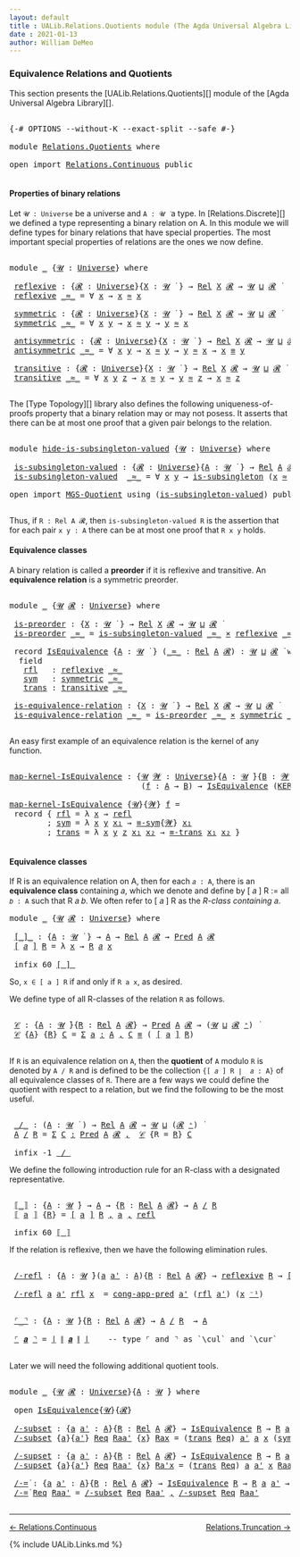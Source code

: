 ```yaml
---
layout: default
title : UALib.Relations.Quotients module (The Agda Universal Algebra Library)
date : 2021-01-13
author: William DeMeo
---
```


### <a id="equivalence-relations-and-quotients">Equivalence Relations and Quotients</a>

This section presents the [UALib.Relations.Quotients][] module of the [Agda Universal Algebra Library][].

<pre class="Agda">

<a id="354" class="Symbol">{-#</a> <a id="358" class="Keyword">OPTIONS</a> <a id="366" class="Pragma">--without-K</a> <a id="378" class="Pragma">--exact-split</a> <a id="392" class="Pragma">--safe</a> <a id="399" class="Symbol">#-}</a>

<a id="404" class="Keyword">module</a> <a id="411" href="Relations.Quotients.html" class="Module">Relations.Quotients</a> <a id="431" class="Keyword">where</a>

<a id="438" class="Keyword">open</a> <a id="443" class="Keyword">import</a> <a id="450" href="Relations.Continuous.html" class="Module">Relations.Continuous</a> <a id="471" class="Keyword">public</a>

</pre>


#### <a id="properties-of-binary-relations">Properties of binary relations</a>

Let `𝓤 : Universe` be a universe and `A : 𝓤 ̇` a type.  In [Relations.Discrete][] we defined a type representing a binary relation on A.  In this module we will define types for binary relations that have special properties. The most important special properties of relations are the ones we now define.

<pre class="Agda">

<a id="891" class="Keyword">module</a> <a id="898" href="Relations.Quotients.html#898" class="Module">_</a> <a id="900" class="Symbol">{</a><a id="901" href="Relations.Quotients.html#901" class="Bound">𝓤</a> <a id="903" class="Symbol">:</a> <a id="905" href="Universes.html#205" class="Postulate">Universe</a><a id="913" class="Symbol">}</a> <a id="915" class="Keyword">where</a>

 <a id="923" href="Relations.Quotients.html#923" class="Function">reflexive</a> <a id="933" class="Symbol">:</a> <a id="935" class="Symbol">{</a><a id="936" href="Relations.Quotients.html#936" class="Bound">𝓡</a> <a id="938" class="Symbol">:</a> <a id="940" href="Universes.html#205" class="Postulate">Universe</a><a id="948" class="Symbol">}{</a><a id="950" href="Relations.Quotients.html#950" class="Bound">X</a> <a id="952" class="Symbol">:</a> <a id="954" href="Relations.Quotients.html#901" class="Bound">𝓤</a> <a id="956" href="Universes.html#403" class="Function Operator">̇</a> <a id="958" class="Symbol">}</a> <a id="960" class="Symbol">→</a> <a id="962" href="Relations.Discrete.html#7773" class="Function">Rel</a> <a id="966" href="Relations.Quotients.html#950" class="Bound">X</a> <a id="968" href="Relations.Quotients.html#936" class="Bound">𝓡</a> <a id="970" class="Symbol">→</a> <a id="972" href="Relations.Quotients.html#901" class="Bound">𝓤</a> <a id="974" href="Agda.Primitive.html#636" class="Primitive Operator">⊔</a> <a id="976" href="Relations.Quotients.html#936" class="Bound">𝓡</a> <a id="978" href="Universes.html#403" class="Function Operator">̇</a>
 <a id="981" href="Relations.Quotients.html#923" class="Function">reflexive</a> <a id="991" href="Relations.Quotients.html#991" class="Bound Operator">_≈_</a> <a id="995" class="Symbol">=</a> <a id="997" class="Symbol">∀</a> <a id="999" href="Relations.Quotients.html#999" class="Bound">x</a> <a id="1001" class="Symbol">→</a> <a id="1003" href="Relations.Quotients.html#999" class="Bound">x</a> <a id="1005" href="Relations.Quotients.html#991" class="Bound Operator">≈</a> <a id="1007" href="Relations.Quotients.html#999" class="Bound">x</a>

 <a id="1011" href="Relations.Quotients.html#1011" class="Function">symmetric</a> <a id="1021" class="Symbol">:</a> <a id="1023" class="Symbol">{</a><a id="1024" href="Relations.Quotients.html#1024" class="Bound">𝓡</a> <a id="1026" class="Symbol">:</a> <a id="1028" href="Universes.html#205" class="Postulate">Universe</a><a id="1036" class="Symbol">}{</a><a id="1038" href="Relations.Quotients.html#1038" class="Bound">X</a> <a id="1040" class="Symbol">:</a> <a id="1042" href="Relations.Quotients.html#901" class="Bound">𝓤</a> <a id="1044" href="Universes.html#403" class="Function Operator">̇</a> <a id="1046" class="Symbol">}</a> <a id="1048" class="Symbol">→</a> <a id="1050" href="Relations.Discrete.html#7773" class="Function">Rel</a> <a id="1054" href="Relations.Quotients.html#1038" class="Bound">X</a> <a id="1056" href="Relations.Quotients.html#1024" class="Bound">𝓡</a> <a id="1058" class="Symbol">→</a> <a id="1060" href="Relations.Quotients.html#901" class="Bound">𝓤</a> <a id="1062" href="Agda.Primitive.html#636" class="Primitive Operator">⊔</a> <a id="1064" href="Relations.Quotients.html#1024" class="Bound">𝓡</a> <a id="1066" href="Universes.html#403" class="Function Operator">̇</a>
 <a id="1069" href="Relations.Quotients.html#1011" class="Function">symmetric</a> <a id="1079" href="Relations.Quotients.html#1079" class="Bound Operator">_≈_</a> <a id="1083" class="Symbol">=</a> <a id="1085" class="Symbol">∀</a> <a id="1087" href="Relations.Quotients.html#1087" class="Bound">x</a> <a id="1089" href="Relations.Quotients.html#1089" class="Bound">y</a> <a id="1091" class="Symbol">→</a> <a id="1093" href="Relations.Quotients.html#1087" class="Bound">x</a> <a id="1095" href="Relations.Quotients.html#1079" class="Bound Operator">≈</a> <a id="1097" href="Relations.Quotients.html#1089" class="Bound">y</a> <a id="1099" class="Symbol">→</a> <a id="1101" href="Relations.Quotients.html#1089" class="Bound">y</a> <a id="1103" href="Relations.Quotients.html#1079" class="Bound Operator">≈</a> <a id="1105" href="Relations.Quotients.html#1087" class="Bound">x</a>

 <a id="1109" href="Relations.Quotients.html#1109" class="Function">antisymmetric</a> <a id="1123" class="Symbol">:</a> <a id="1125" class="Symbol">{</a><a id="1126" href="Relations.Quotients.html#1126" class="Bound">𝓡</a> <a id="1128" class="Symbol">:</a> <a id="1130" href="Universes.html#205" class="Postulate">Universe</a><a id="1138" class="Symbol">}{</a><a id="1140" href="Relations.Quotients.html#1140" class="Bound">X</a> <a id="1142" class="Symbol">:</a> <a id="1144" href="Relations.Quotients.html#901" class="Bound">𝓤</a> <a id="1146" href="Universes.html#403" class="Function Operator">̇</a> <a id="1148" class="Symbol">}</a> <a id="1150" class="Symbol">→</a> <a id="1152" href="Relations.Discrete.html#7773" class="Function">Rel</a> <a id="1156" href="Relations.Quotients.html#1140" class="Bound">X</a> <a id="1158" href="Relations.Quotients.html#1126" class="Bound">𝓡</a> <a id="1160" class="Symbol">→</a> <a id="1162" href="Relations.Quotients.html#901" class="Bound">𝓤</a> <a id="1164" href="Agda.Primitive.html#636" class="Primitive Operator">⊔</a> <a id="1166" href="Relations.Quotients.html#1126" class="Bound">𝓡</a> <a id="1168" href="Universes.html#403" class="Function Operator">̇</a>
 <a id="1171" href="Relations.Quotients.html#1109" class="Function">antisymmetric</a> <a id="1185" href="Relations.Quotients.html#1185" class="Bound Operator">_≈_</a> <a id="1189" class="Symbol">=</a> <a id="1191" class="Symbol">∀</a> <a id="1193" href="Relations.Quotients.html#1193" class="Bound">x</a> <a id="1195" href="Relations.Quotients.html#1195" class="Bound">y</a> <a id="1197" class="Symbol">→</a> <a id="1199" href="Relations.Quotients.html#1193" class="Bound">x</a> <a id="1201" href="Relations.Quotients.html#1185" class="Bound Operator">≈</a> <a id="1203" href="Relations.Quotients.html#1195" class="Bound">y</a> <a id="1205" class="Symbol">→</a> <a id="1207" href="Relations.Quotients.html#1195" class="Bound">y</a> <a id="1209" href="Relations.Quotients.html#1185" class="Bound Operator">≈</a> <a id="1211" href="Relations.Quotients.html#1193" class="Bound">x</a> <a id="1213" class="Symbol">→</a> <a id="1215" href="Relations.Quotients.html#1193" class="Bound">x</a> <a id="1217" href="MGS-MLTT.html#4207" class="Datatype Operator">≡</a> <a id="1219" href="Relations.Quotients.html#1195" class="Bound">y</a>

 <a id="1223" href="Relations.Quotients.html#1223" class="Function">transitive</a> <a id="1234" class="Symbol">:</a> <a id="1236" class="Symbol">{</a><a id="1237" href="Relations.Quotients.html#1237" class="Bound">𝓡</a> <a id="1239" class="Symbol">:</a> <a id="1241" href="Universes.html#205" class="Postulate">Universe</a><a id="1249" class="Symbol">}{</a><a id="1251" href="Relations.Quotients.html#1251" class="Bound">X</a> <a id="1253" class="Symbol">:</a> <a id="1255" href="Relations.Quotients.html#901" class="Bound">𝓤</a> <a id="1257" href="Universes.html#403" class="Function Operator">̇</a> <a id="1259" class="Symbol">}</a> <a id="1261" class="Symbol">→</a> <a id="1263" href="Relations.Discrete.html#7773" class="Function">Rel</a> <a id="1267" href="Relations.Quotients.html#1251" class="Bound">X</a> <a id="1269" href="Relations.Quotients.html#1237" class="Bound">𝓡</a> <a id="1271" class="Symbol">→</a> <a id="1273" href="Relations.Quotients.html#901" class="Bound">𝓤</a> <a id="1275" href="Agda.Primitive.html#636" class="Primitive Operator">⊔</a> <a id="1277" href="Relations.Quotients.html#1237" class="Bound">𝓡</a> <a id="1279" href="Universes.html#403" class="Function Operator">̇</a>
 <a id="1282" href="Relations.Quotients.html#1223" class="Function">transitive</a> <a id="1293" href="Relations.Quotients.html#1293" class="Bound Operator">_≈_</a> <a id="1297" class="Symbol">=</a> <a id="1299" class="Symbol">∀</a> <a id="1301" href="Relations.Quotients.html#1301" class="Bound">x</a> <a id="1303" href="Relations.Quotients.html#1303" class="Bound">y</a> <a id="1305" href="Relations.Quotients.html#1305" class="Bound">z</a> <a id="1307" class="Symbol">→</a> <a id="1309" href="Relations.Quotients.html#1301" class="Bound">x</a> <a id="1311" href="Relations.Quotients.html#1293" class="Bound Operator">≈</a> <a id="1313" href="Relations.Quotients.html#1303" class="Bound">y</a> <a id="1315" class="Symbol">→</a> <a id="1317" href="Relations.Quotients.html#1303" class="Bound">y</a> <a id="1319" href="Relations.Quotients.html#1293" class="Bound Operator">≈</a> <a id="1321" href="Relations.Quotients.html#1305" class="Bound">z</a> <a id="1323" class="Symbol">→</a> <a id="1325" href="Relations.Quotients.html#1301" class="Bound">x</a> <a id="1327" href="Relations.Quotients.html#1293" class="Bound Operator">≈</a> <a id="1329" href="Relations.Quotients.html#1305" class="Bound">z</a>

</pre>

The [Type Topology][] library also defines the following uniqueness-of-proofs property that a binary relation may or may not posess. It asserts that there can be at most one proof that a given pair belongs to the relation.

<pre class="Agda">

<a id="1582" class="Keyword">module</a> <a id="hide-is-subsingleton-valued"></a><a id="1589" href="Relations.Quotients.html#1589" class="Module">hide-is-subsingleton-valued</a> <a id="1617" class="Symbol">{</a><a id="1618" href="Relations.Quotients.html#1618" class="Bound">𝓤</a> <a id="1620" class="Symbol">:</a> <a id="1622" href="Universes.html#205" class="Postulate">Universe</a><a id="1630" class="Symbol">}</a> <a id="1632" class="Keyword">where</a>

 <a id="hide-is-subsingleton-valued.is-subsingleton-valued"></a><a id="1640" href="Relations.Quotients.html#1640" class="Function">is-subsingleton-valued</a> <a id="1663" class="Symbol">:</a> <a id="1665" class="Symbol">{</a><a id="1666" href="Relations.Quotients.html#1666" class="Bound">𝓡</a> <a id="1668" class="Symbol">:</a> <a id="1670" href="Universes.html#205" class="Postulate">Universe</a><a id="1678" class="Symbol">}{</a><a id="1680" href="Relations.Quotients.html#1680" class="Bound">A</a> <a id="1682" class="Symbol">:</a> <a id="1684" href="Relations.Quotients.html#1618" class="Bound">𝓤</a> <a id="1686" href="Universes.html#403" class="Function Operator">̇</a> <a id="1688" class="Symbol">}</a> <a id="1690" class="Symbol">→</a> <a id="1692" href="Relations.Discrete.html#7773" class="Function">Rel</a> <a id="1696" href="Relations.Quotients.html#1680" class="Bound">A</a> <a id="1698" href="Relations.Quotients.html#1666" class="Bound">𝓡</a> <a id="1700" class="Symbol">→</a> <a id="1702" href="Relations.Quotients.html#1618" class="Bound">𝓤</a> <a id="1704" href="Agda.Primitive.html#636" class="Primitive Operator">⊔</a> <a id="1706" href="Relations.Quotients.html#1666" class="Bound">𝓡</a> <a id="1708" href="Universes.html#403" class="Function Operator">̇</a>
 <a id="1711" href="Relations.Quotients.html#1640" class="Function">is-subsingleton-valued</a>  <a id="1735" href="Relations.Quotients.html#1735" class="Bound Operator">_≈_</a> <a id="1739" class="Symbol">=</a> <a id="1741" class="Symbol">∀</a> <a id="1743" href="Relations.Quotients.html#1743" class="Bound">x</a> <a id="1745" href="Relations.Quotients.html#1745" class="Bound">y</a> <a id="1747" class="Symbol">→</a> <a id="1749" href="MGS-Basic-UF.html#743" class="Function">is-subsingleton</a> <a id="1765" class="Symbol">(</a><a id="1766" href="Relations.Quotients.html#1743" class="Bound">x</a> <a id="1768" href="Relations.Quotients.html#1735" class="Bound Operator">≈</a> <a id="1770" href="Relations.Quotients.html#1745" class="Bound">y</a><a id="1771" class="Symbol">)</a>

<a id="1774" class="Keyword">open</a> <a id="1779" class="Keyword">import</a> <a id="1786" href="MGS-Quotient.html" class="Module">MGS-Quotient</a> <a id="1799" class="Keyword">using</a> <a id="1805" class="Symbol">(</a><a id="1806" href="MGS-Quotient.html#398" class="Function">is-subsingleton-valued</a><a id="1828" class="Symbol">)</a> <a id="1830" class="Keyword">public</a>

</pre>

Thus, if `R : Rel A 𝓡`, then `is-subsingleton-valued R` is the assertion that for each pair `x y : A` there can be at most one proof that `R x y` holds.



#### <a id="equivalence-classes">Equivalence classes</a>

A binary relation is called a **preorder** if it is reflexive and transitive. An **equivalence relation** is a symmetric preorder.


<pre class="Agda">

<a id="2211" class="Keyword">module</a> <a id="2218" href="Relations.Quotients.html#2218" class="Module">_</a> <a id="2220" class="Symbol">{</a><a id="2221" href="Relations.Quotients.html#2221" class="Bound">𝓤</a> <a id="2223" href="Relations.Quotients.html#2223" class="Bound">𝓡</a> <a id="2225" class="Symbol">:</a> <a id="2227" href="Universes.html#205" class="Postulate">Universe</a><a id="2235" class="Symbol">}</a> <a id="2237" class="Keyword">where</a>

 <a id="2245" href="Relations.Quotients.html#2245" class="Function">is-preorder</a> <a id="2257" class="Symbol">:</a> <a id="2259" class="Symbol">{</a><a id="2260" href="Relations.Quotients.html#2260" class="Bound">X</a> <a id="2262" class="Symbol">:</a> <a id="2264" href="Relations.Quotients.html#2221" class="Bound">𝓤</a> <a id="2266" href="Universes.html#403" class="Function Operator">̇</a> <a id="2268" class="Symbol">}</a> <a id="2270" class="Symbol">→</a> <a id="2272" href="Relations.Discrete.html#7773" class="Function">Rel</a> <a id="2276" href="Relations.Quotients.html#2260" class="Bound">X</a> <a id="2278" href="Relations.Quotients.html#2223" class="Bound">𝓡</a> <a id="2280" class="Symbol">→</a> <a id="2282" href="Relations.Quotients.html#2221" class="Bound">𝓤</a> <a id="2284" href="Agda.Primitive.html#636" class="Primitive Operator">⊔</a> <a id="2286" href="Relations.Quotients.html#2223" class="Bound">𝓡</a> <a id="2288" href="Universes.html#403" class="Function Operator">̇</a>
 <a id="2291" href="Relations.Quotients.html#2245" class="Function">is-preorder</a> <a id="2303" href="Relations.Quotients.html#2303" class="Bound Operator">_≈_</a> <a id="2307" class="Symbol">=</a> <a id="2309" href="MGS-Quotient.html#398" class="Function">is-subsingleton-valued</a> <a id="2332" href="Relations.Quotients.html#2303" class="Bound Operator">_≈_</a> <a id="2336" href="MGS-MLTT.html#3515" class="Function Operator">×</a> <a id="2338" href="Relations.Quotients.html#923" class="Function">reflexive</a> <a id="2348" href="Relations.Quotients.html#2303" class="Bound Operator">_≈_</a> <a id="2352" href="MGS-MLTT.html#3515" class="Function Operator">×</a> <a id="2354" href="Relations.Quotients.html#1223" class="Function">transitive</a> <a id="2365" href="Relations.Quotients.html#2303" class="Bound Operator">_≈_</a>

 <a id="2371" class="Keyword">record</a> <a id="2378" href="Relations.Quotients.html#2378" class="Record">IsEquivalence</a> <a id="2392" class="Symbol">{</a><a id="2393" href="Relations.Quotients.html#2393" class="Bound">A</a> <a id="2395" class="Symbol">:</a> <a id="2397" href="Relations.Quotients.html#2221" class="Bound">𝓤</a> <a id="2399" href="Universes.html#403" class="Function Operator">̇</a> <a id="2401" class="Symbol">}</a> <a id="2403" class="Symbol">(</a><a id="2404" href="Relations.Quotients.html#2404" class="Bound Operator">_≈_</a> <a id="2408" class="Symbol">:</a> <a id="2410" href="Relations.Discrete.html#7773" class="Function">Rel</a> <a id="2414" href="Relations.Quotients.html#2393" class="Bound">A</a> <a id="2416" href="Relations.Quotients.html#2223" class="Bound">𝓡</a><a id="2417" class="Symbol">)</a> <a id="2419" class="Symbol">:</a> <a id="2421" href="Relations.Quotients.html#2221" class="Bound">𝓤</a> <a id="2423" href="Agda.Primitive.html#636" class="Primitive Operator">⊔</a> <a id="2425" href="Relations.Quotients.html#2223" class="Bound">𝓡</a> <a id="2427" href="Universes.html#403" class="Function Operator">̇</a> <a id="2429" class="Keyword">where</a>
  <a id="2437" class="Keyword">field</a>
   <a id="2446" href="Relations.Quotients.html#2446" class="Field">rfl</a>   <a id="2452" class="Symbol">:</a> <a id="2454" href="Relations.Quotients.html#923" class="Function">reflexive</a> <a id="2464" href="Relations.Quotients.html#2404" class="Bound Operator">_≈_</a>
   <a id="2471" href="Relations.Quotients.html#2471" class="Field">sym</a>   <a id="2477" class="Symbol">:</a> <a id="2479" href="Relations.Quotients.html#1011" class="Function">symmetric</a> <a id="2489" href="Relations.Quotients.html#2404" class="Bound Operator">_≈_</a>
   <a id="2496" href="Relations.Quotients.html#2496" class="Field">trans</a> <a id="2502" class="Symbol">:</a> <a id="2504" href="Relations.Quotients.html#1223" class="Function">transitive</a> <a id="2515" href="Relations.Quotients.html#2404" class="Bound Operator">_≈_</a>

 <a id="2521" href="Relations.Quotients.html#2521" class="Function">is-equivalence-relation</a> <a id="2545" class="Symbol">:</a> <a id="2547" class="Symbol">{</a><a id="2548" href="Relations.Quotients.html#2548" class="Bound">X</a> <a id="2550" class="Symbol">:</a> <a id="2552" href="Relations.Quotients.html#2221" class="Bound">𝓤</a> <a id="2554" href="Universes.html#403" class="Function Operator">̇</a> <a id="2556" class="Symbol">}</a> <a id="2558" class="Symbol">→</a> <a id="2560" href="Relations.Discrete.html#7773" class="Function">Rel</a> <a id="2564" href="Relations.Quotients.html#2548" class="Bound">X</a> <a id="2566" href="Relations.Quotients.html#2223" class="Bound">𝓡</a> <a id="2568" class="Symbol">→</a> <a id="2570" href="Relations.Quotients.html#2221" class="Bound">𝓤</a> <a id="2572" href="Agda.Primitive.html#636" class="Primitive Operator">⊔</a> <a id="2574" href="Relations.Quotients.html#2223" class="Bound">𝓡</a> <a id="2576" href="Universes.html#403" class="Function Operator">̇</a>
 <a id="2579" href="Relations.Quotients.html#2521" class="Function">is-equivalence-relation</a> <a id="2603" href="Relations.Quotients.html#2603" class="Bound Operator">_≈_</a> <a id="2607" class="Symbol">=</a> <a id="2609" href="Relations.Quotients.html#2245" class="Function">is-preorder</a> <a id="2621" href="Relations.Quotients.html#2603" class="Bound Operator">_≈_</a> <a id="2625" href="MGS-MLTT.html#3515" class="Function Operator">×</a> <a id="2627" href="Relations.Quotients.html#1011" class="Function">symmetric</a> <a id="2637" href="Relations.Quotients.html#2603" class="Bound Operator">_≈_</a>

</pre>

An easy first example of an equivalence relation is the kernel of any function.

<pre class="Agda">

<a id="map-kernel-IsEquivalence"></a><a id="2749" href="Relations.Quotients.html#2749" class="Function">map-kernel-IsEquivalence</a> <a id="2774" class="Symbol">:</a> <a id="2776" class="Symbol">{</a><a id="2777" href="Relations.Quotients.html#2777" class="Bound">𝓤</a> <a id="2779" href="Relations.Quotients.html#2779" class="Bound">𝓦</a> <a id="2781" class="Symbol">:</a> <a id="2783" href="Universes.html#205" class="Postulate">Universe</a><a id="2791" class="Symbol">}{</a><a id="2793" href="Relations.Quotients.html#2793" class="Bound">A</a> <a id="2795" class="Symbol">:</a> <a id="2797" href="Relations.Quotients.html#2777" class="Bound">𝓤</a> <a id="2799" href="Universes.html#403" class="Function Operator">̇</a><a id="2800" class="Symbol">}{</a><a id="2802" href="Relations.Quotients.html#2802" class="Bound">B</a> <a id="2804" class="Symbol">:</a> <a id="2806" href="Relations.Quotients.html#2779" class="Bound">𝓦</a> <a id="2808" href="Universes.html#403" class="Function Operator">̇</a><a id="2809" class="Symbol">}</a>
                            <a id="2839" class="Symbol">(</a><a id="2840" href="Relations.Quotients.html#2840" class="Bound">f</a> <a id="2842" class="Symbol">:</a> <a id="2844" href="Relations.Quotients.html#2793" class="Bound">A</a> <a id="2846" class="Symbol">→</a> <a id="2848" href="Relations.Quotients.html#2802" class="Bound">B</a><a id="2849" class="Symbol">)</a> <a id="2851" class="Symbol">→</a> <a id="2853" href="Relations.Quotients.html#2378" class="Record">IsEquivalence</a> <a id="2867" class="Symbol">(</a><a id="2868" href="Relations.Discrete.html#7835" class="Function">KER-rel</a><a id="2875" class="Symbol">{</a><a id="2876" href="Relations.Quotients.html#2777" class="Bound">𝓤</a><a id="2877" class="Symbol">}{</a><a id="2879" href="Relations.Quotients.html#2779" class="Bound">𝓦</a><a id="2880" class="Symbol">}</a> <a id="2882" href="Relations.Quotients.html#2840" class="Bound">f</a><a id="2883" class="Symbol">)</a>

<a id="2886" href="Relations.Quotients.html#2749" class="Function">map-kernel-IsEquivalence</a> <a id="2911" class="Symbol">{</a><a id="2912" href="Relations.Quotients.html#2912" class="Bound">𝓤</a><a id="2913" class="Symbol">}{</a><a id="2915" href="Relations.Quotients.html#2915" class="Bound">𝓦</a><a id="2916" class="Symbol">}</a> <a id="2918" href="Relations.Quotients.html#2918" class="Bound">f</a> <a id="2920" class="Symbol">=</a>
 <a id="2923" class="Keyword">record</a> <a id="2930" class="Symbol">{</a> <a id="2932" href="Relations.Quotients.html#2446" class="Field">rfl</a> <a id="2936" class="Symbol">=</a> <a id="2938" class="Symbol">λ</a> <a id="2940" href="Relations.Quotients.html#2940" class="Bound">x</a> <a id="2942" class="Symbol">→</a> <a id="2944" href="MGS-MLTT.html#4221" class="InductiveConstructor">refl</a>
        <a id="2957" class="Symbol">;</a> <a id="2959" href="Relations.Quotients.html#2471" class="Field">sym</a> <a id="2963" class="Symbol">=</a> <a id="2965" class="Symbol">λ</a> <a id="2967" href="Relations.Quotients.html#2967" class="Bound">x</a> <a id="2969" href="Relations.Quotients.html#2969" class="Bound">y</a> <a id="2971" href="Relations.Quotients.html#2971" class="Bound">x₁</a> <a id="2974" class="Symbol">→</a> <a id="2976" href="Prelude.Equality.html#1731" class="Function">≡-sym</a><a id="2981" class="Symbol">{</a><a id="2982" href="Relations.Quotients.html#2915" class="Bound">𝓦</a><a id="2983" class="Symbol">}</a> <a id="2985" href="Relations.Quotients.html#2971" class="Bound">x₁</a>
        <a id="2996" class="Symbol">;</a> <a id="2998" href="Relations.Quotients.html#2496" class="Field">trans</a> <a id="3004" class="Symbol">=</a> <a id="3006" class="Symbol">λ</a> <a id="3008" href="Relations.Quotients.html#3008" class="Bound">x</a> <a id="3010" href="Relations.Quotients.html#3010" class="Bound">y</a> <a id="3012" href="Relations.Quotients.html#3012" class="Bound">z</a> <a id="3014" href="Relations.Quotients.html#3014" class="Bound">x₁</a> <a id="3017" href="Relations.Quotients.html#3017" class="Bound">x₂</a> <a id="3020" class="Symbol">→</a> <a id="3022" href="Prelude.Equality.html#1876" class="Function">≡-trans</a> <a id="3030" href="Relations.Quotients.html#3014" class="Bound">x₁</a> <a id="3033" href="Relations.Quotients.html#3017" class="Bound">x₂</a> <a id="3036" class="Symbol">}</a>

</pre>




#### <a id="equivalence-classes">Equivalence classes</a>

If R is an equivalence relation on A, then for each `𝑎 : A`, there is an **equivalence class** containing 𝑎, which we denote and define by [ 𝑎 ] R := all `𝑏 : A` such that R 𝑎 𝑏. We often refer to [ 𝑎 ] R as the *R-class containing* 𝑎.

<pre class="Agda">
<a id="3362" class="Keyword">module</a> <a id="3369" href="Relations.Quotients.html#3369" class="Module">_</a> <a id="3371" class="Symbol">{</a><a id="3372" href="Relations.Quotients.html#3372" class="Bound">𝓤</a> <a id="3374" href="Relations.Quotients.html#3374" class="Bound">𝓡</a> <a id="3376" class="Symbol">:</a> <a id="3378" href="Universes.html#205" class="Postulate">Universe</a><a id="3386" class="Symbol">}</a> <a id="3388" class="Keyword">where</a>

 <a id="3396" href="Relations.Quotients.html#3396" class="Function Operator">[_]_</a> <a id="3401" class="Symbol">:</a> <a id="3403" class="Symbol">{</a><a id="3404" href="Relations.Quotients.html#3404" class="Bound">A</a> <a id="3406" class="Symbol">:</a> <a id="3408" href="Relations.Quotients.html#3372" class="Bound">𝓤</a> <a id="3410" href="Universes.html#403" class="Function Operator">̇</a> <a id="3412" class="Symbol">}</a> <a id="3414" class="Symbol">→</a> <a id="3416" href="Relations.Quotients.html#3404" class="Bound">A</a> <a id="3418" class="Symbol">→</a> <a id="3420" href="Relations.Discrete.html#7773" class="Function">Rel</a> <a id="3424" href="Relations.Quotients.html#3404" class="Bound">A</a> <a id="3426" href="Relations.Quotients.html#3374" class="Bound">𝓡</a> <a id="3428" class="Symbol">→</a> <a id="3430" href="Relations.Discrete.html#1408" class="Function">Pred</a> <a id="3435" href="Relations.Quotients.html#3404" class="Bound">A</a> <a id="3437" href="Relations.Quotients.html#3374" class="Bound">𝓡</a>
 <a id="3440" href="Relations.Quotients.html#3396" class="Function Operator">[</a> <a id="3442" href="Relations.Quotients.html#3442" class="Bound">𝑎</a> <a id="3444" href="Relations.Quotients.html#3396" class="Function Operator">]</a> <a id="3446" href="Relations.Quotients.html#3446" class="Bound">R</a> <a id="3448" class="Symbol">=</a> <a id="3450" class="Symbol">λ</a> <a id="3452" href="Relations.Quotients.html#3452" class="Bound">x</a> <a id="3454" class="Symbol">→</a> <a id="3456" href="Relations.Quotients.html#3446" class="Bound">R</a> <a id="3458" href="Relations.Quotients.html#3442" class="Bound">𝑎</a> <a id="3460" href="Relations.Quotients.html#3452" class="Bound">x</a>

 <a id="3464" class="Keyword">infix</a> <a id="3470" class="Number">60</a> <a id="3473" href="Relations.Quotients.html#3396" class="Function Operator">[_]_</a>
</pre>

So, `x ∈ [ a ] R` if and only if `R a x`, as desired.

We define type of all R-classes of the relation `R` as follows.

<pre class="Agda">

 <a id="3625" href="Relations.Quotients.html#3625" class="Function">𝒞</a> <a id="3627" class="Symbol">:</a> <a id="3629" class="Symbol">{</a><a id="3630" href="Relations.Quotients.html#3630" class="Bound">A</a> <a id="3632" class="Symbol">:</a> <a id="3634" href="Relations.Quotients.html#3372" class="Bound">𝓤</a> <a id="3636" href="Universes.html#403" class="Function Operator">̇</a><a id="3637" class="Symbol">}{</a><a id="3639" href="Relations.Quotients.html#3639" class="Bound">R</a> <a id="3641" class="Symbol">:</a> <a id="3643" href="Relations.Discrete.html#7773" class="Function">Rel</a> <a id="3647" href="Relations.Quotients.html#3630" class="Bound">A</a> <a id="3649" href="Relations.Quotients.html#3374" class="Bound">𝓡</a><a id="3650" class="Symbol">}</a> <a id="3652" class="Symbol">→</a> <a id="3654" href="Relations.Discrete.html#1408" class="Function">Pred</a> <a id="3659" href="Relations.Quotients.html#3630" class="Bound">A</a> <a id="3661" href="Relations.Quotients.html#3374" class="Bound">𝓡</a> <a id="3663" class="Symbol">→</a> <a id="3665" class="Symbol">(</a><a id="3666" href="Relations.Quotients.html#3372" class="Bound">𝓤</a> <a id="3668" href="Agda.Primitive.html#636" class="Primitive Operator">⊔</a> <a id="3670" href="Relations.Quotients.html#3374" class="Bound">𝓡</a> <a id="3672" href="Universes.html#181" class="Primitive Operator">⁺</a><a id="3673" class="Symbol">)</a> <a id="3675" href="Universes.html#403" class="Function Operator">̇</a>
 <a id="3678" href="Relations.Quotients.html#3625" class="Function">𝒞</a> <a id="3680" class="Symbol">{</a><a id="3681" href="Relations.Quotients.html#3681" class="Bound">A</a><a id="3682" class="Symbol">}</a> <a id="3684" class="Symbol">{</a><a id="3685" href="Relations.Quotients.html#3685" class="Bound">R</a><a id="3686" class="Symbol">}</a> <a id="3688" href="Relations.Quotients.html#3688" class="Bound">C</a> <a id="3690" class="Symbol">=</a> <a id="3692" href="MGS-MLTT.html#3074" class="Function">Σ</a> <a id="3694" href="Relations.Quotients.html#3694" class="Bound">a</a> <a id="3696" href="MGS-MLTT.html#3074" class="Function">꞉</a> <a id="3698" href="Relations.Quotients.html#3681" class="Bound">A</a> <a id="3700" href="MGS-MLTT.html#3074" class="Function">,</a> <a id="3702" href="Relations.Quotients.html#3688" class="Bound">C</a> <a id="3704" href="MGS-MLTT.html#4207" class="Datatype Operator">≡</a> <a id="3706" class="Symbol">(</a> <a id="3708" href="Relations.Quotients.html#3396" class="Function Operator">[</a> <a id="3710" href="Relations.Quotients.html#3694" class="Bound">a</a> <a id="3712" href="Relations.Quotients.html#3396" class="Function Operator">]</a> <a id="3714" href="Relations.Quotients.html#3685" class="Bound">R</a><a id="3715" class="Symbol">)</a>

</pre>

If `R` is an equivalence relation on `A`, then the **quotient** of `A` modulo `R` is denoted by `A / R` and is defined to be the collection `{[ 𝑎 ] R ∣  𝑎 : A}` of all equivalence classes of `R`. There are a few ways we could define the quotient with respect to a relation, but we find the following to be the most useful.

<pre class="Agda">

 <a id="4069" href="Relations.Quotients.html#4069" class="Function Operator">_/_</a> <a id="4073" class="Symbol">:</a> <a id="4075" class="Symbol">(</a><a id="4076" href="Relations.Quotients.html#4076" class="Bound">A</a> <a id="4078" class="Symbol">:</a> <a id="4080" href="Relations.Quotients.html#3372" class="Bound">𝓤</a> <a id="4082" href="Universes.html#403" class="Function Operator">̇</a> <a id="4084" class="Symbol">)</a> <a id="4086" class="Symbol">→</a> <a id="4088" href="Relations.Discrete.html#7773" class="Function">Rel</a> <a id="4092" href="Relations.Quotients.html#4076" class="Bound">A</a> <a id="4094" href="Relations.Quotients.html#3374" class="Bound">𝓡</a> <a id="4096" class="Symbol">→</a> <a id="4098" href="Relations.Quotients.html#3372" class="Bound">𝓤</a> <a id="4100" href="Agda.Primitive.html#636" class="Primitive Operator">⊔</a> <a id="4102" class="Symbol">(</a><a id="4103" href="Relations.Quotients.html#3374" class="Bound">𝓡</a> <a id="4105" href="Universes.html#181" class="Primitive Operator">⁺</a><a id="4106" class="Symbol">)</a> <a id="4108" href="Universes.html#403" class="Function Operator">̇</a>
 <a id="4111" href="Relations.Quotients.html#4111" class="Bound">A</a> <a id="4113" href="Relations.Quotients.html#4069" class="Function Operator">/</a> <a id="4115" href="Relations.Quotients.html#4115" class="Bound">R</a> <a id="4117" class="Symbol">=</a> <a id="4119" href="MGS-MLTT.html#3074" class="Function">Σ</a> <a id="4121" href="Relations.Quotients.html#4121" class="Bound">C</a> <a id="4123" href="MGS-MLTT.html#3074" class="Function">꞉</a> <a id="4125" href="Relations.Discrete.html#1408" class="Function">Pred</a> <a id="4130" href="Relations.Quotients.html#4111" class="Bound">A</a> <a id="4132" href="Relations.Quotients.html#3374" class="Bound">𝓡</a> <a id="4134" href="MGS-MLTT.html#3074" class="Function">,</a>  <a id="4137" href="Relations.Quotients.html#3625" class="Function">𝒞</a> <a id="4139" class="Symbol">{</a><a id="4140" class="Argument">R</a> <a id="4142" class="Symbol">=</a> <a id="4144" href="Relations.Quotients.html#4115" class="Bound">R</a><a id="4145" class="Symbol">}</a> <a id="4147" href="Relations.Quotients.html#4121" class="Bound">C</a>

 <a id="4151" class="Keyword">infix</a> <a id="4157" class="Number">-1</a> <a id="4160" href="Relations.Quotients.html#4069" class="Function Operator">_/_</a>
</pre>

We define the following introduction rule for an R-class with a designated representative.

<pre class="Agda">

 <a id="4283" href="Relations.Quotients.html#4283" class="Function Operator">⟦_⟧</a> <a id="4287" class="Symbol">:</a> <a id="4289" class="Symbol">{</a><a id="4290" href="Relations.Quotients.html#4290" class="Bound">A</a> <a id="4292" class="Symbol">:</a> <a id="4294" href="Relations.Quotients.html#3372" class="Bound">𝓤</a> <a id="4296" href="Universes.html#403" class="Function Operator">̇</a><a id="4297" class="Symbol">}</a> <a id="4299" class="Symbol">→</a> <a id="4301" href="Relations.Quotients.html#4290" class="Bound">A</a> <a id="4303" class="Symbol">→</a> <a id="4305" class="Symbol">{</a><a id="4306" href="Relations.Quotients.html#4306" class="Bound">R</a> <a id="4308" class="Symbol">:</a> <a id="4310" href="Relations.Discrete.html#7773" class="Function">Rel</a> <a id="4314" href="Relations.Quotients.html#4290" class="Bound">A</a> <a id="4316" href="Relations.Quotients.html#3374" class="Bound">𝓡</a><a id="4317" class="Symbol">}</a> <a id="4319" class="Symbol">→</a> <a id="4321" href="Relations.Quotients.html#4290" class="Bound">A</a> <a id="4323" href="Relations.Quotients.html#4069" class="Function Operator">/</a> <a id="4325" href="Relations.Quotients.html#4306" class="Bound">R</a>
 <a id="4328" href="Relations.Quotients.html#4283" class="Function Operator">⟦</a> <a id="4330" href="Relations.Quotients.html#4330" class="Bound">a</a> <a id="4332" href="Relations.Quotients.html#4283" class="Function Operator">⟧</a> <a id="4334" class="Symbol">{</a><a id="4335" href="Relations.Quotients.html#4335" class="Bound">R</a><a id="4336" class="Symbol">}</a> <a id="4338" class="Symbol">=</a> <a id="4340" href="Relations.Quotients.html#3396" class="Function Operator">[</a> <a id="4342" href="Relations.Quotients.html#4330" class="Bound">a</a> <a id="4344" href="Relations.Quotients.html#3396" class="Function Operator">]</a> <a id="4346" href="Relations.Quotients.html#4335" class="Bound">R</a> <a id="4348" href="MGS-MLTT.html#2929" class="InductiveConstructor Operator">,</a> <a id="4350" href="Relations.Quotients.html#4330" class="Bound">a</a> <a id="4352" href="MGS-MLTT.html#2929" class="InductiveConstructor Operator">,</a> <a id="4354" href="MGS-MLTT.html#4221" class="InductiveConstructor">refl</a>

 <a id="4361" class="Keyword">infix</a> <a id="4367" class="Number">60</a> <a id="4370" href="Relations.Quotients.html#4283" class="Function Operator">⟦_⟧</a>
</pre>

If the relation is reflexive, then we have the following elimination rules.

<pre class="Agda">

 <a id="4478" href="Relations.Quotients.html#4478" class="Function">/-refl</a> <a id="4485" class="Symbol">:</a> <a id="4487" class="Symbol">{</a><a id="4488" href="Relations.Quotients.html#4488" class="Bound">A</a> <a id="4490" class="Symbol">:</a> <a id="4492" href="Relations.Quotients.html#3372" class="Bound">𝓤</a> <a id="4494" href="Universes.html#403" class="Function Operator">̇</a><a id="4495" class="Symbol">}(</a><a id="4497" href="Relations.Quotients.html#4497" class="Bound">a</a> <a id="4499" href="Relations.Quotients.html#4499" class="Bound">a&#39;</a> <a id="4502" class="Symbol">:</a> <a id="4504" href="Relations.Quotients.html#4488" class="Bound">A</a><a id="4505" class="Symbol">){</a><a id="4507" href="Relations.Quotients.html#4507" class="Bound">R</a> <a id="4509" class="Symbol">:</a> <a id="4511" href="Relations.Discrete.html#7773" class="Function">Rel</a> <a id="4515" href="Relations.Quotients.html#4488" class="Bound">A</a> <a id="4517" href="Relations.Quotients.html#3374" class="Bound">𝓡</a><a id="4518" class="Symbol">}</a> <a id="4520" class="Symbol">→</a> <a id="4522" href="Relations.Quotients.html#923" class="Function">reflexive</a> <a id="4532" href="Relations.Quotients.html#4507" class="Bound">R</a> <a id="4534" class="Symbol">→</a> <a id="4536" href="Relations.Quotients.html#3396" class="Function Operator">[</a> <a id="4538" href="Relations.Quotients.html#4497" class="Bound">a</a> <a id="4540" href="Relations.Quotients.html#3396" class="Function Operator">]</a> <a id="4542" href="Relations.Quotients.html#4507" class="Bound">R</a> <a id="4544" href="MGS-MLTT.html#4207" class="Datatype Operator">≡</a> <a id="4546" href="Relations.Quotients.html#3396" class="Function Operator">[</a> <a id="4548" href="Relations.Quotients.html#4499" class="Bound">a&#39;</a> <a id="4551" href="Relations.Quotients.html#3396" class="Function Operator">]</a> <a id="4553" href="Relations.Quotients.html#4507" class="Bound">R</a> <a id="4555" class="Symbol">→</a> <a id="4557" href="Relations.Quotients.html#4507" class="Bound">R</a> <a id="4559" href="Relations.Quotients.html#4497" class="Bound">a</a> <a id="4561" href="Relations.Quotients.html#4499" class="Bound">a&#39;</a>

 <a id="4566" href="Relations.Quotients.html#4478" class="Function">/-refl</a> <a id="4573" href="Relations.Quotients.html#4573" class="Bound">a</a> <a id="4575" href="Relations.Quotients.html#4575" class="Bound">a&#39;</a> <a id="4578" href="Relations.Quotients.html#4578" class="Bound">rfl</a> <a id="4582" href="Relations.Quotients.html#4582" class="Bound">x</a>  <a id="4585" class="Symbol">=</a> <a id="4587" href="Relations.Discrete.html#5990" class="Function">cong-app-pred</a> <a id="4601" href="Relations.Quotients.html#4575" class="Bound">a&#39;</a> <a id="4604" class="Symbol">(</a><a id="4605" href="Relations.Quotients.html#4578" class="Bound">rfl</a> <a id="4609" href="Relations.Quotients.html#4575" class="Bound">a&#39;</a><a id="4611" class="Symbol">)</a> <a id="4613" class="Symbol">(</a><a id="4614" href="Relations.Quotients.html#4582" class="Bound">x</a> <a id="4616" href="MGS-MLTT.html#6125" class="Function Operator">⁻¹</a><a id="4618" class="Symbol">)</a>


 <a id="4623" href="Relations.Quotients.html#4623" class="Function Operator">⌜_⌝</a> <a id="4627" class="Symbol">:</a> <a id="4629" class="Symbol">{</a><a id="4630" href="Relations.Quotients.html#4630" class="Bound">A</a> <a id="4632" class="Symbol">:</a> <a id="4634" href="Relations.Quotients.html#3372" class="Bound">𝓤</a> <a id="4636" href="Universes.html#403" class="Function Operator">̇</a><a id="4637" class="Symbol">}{</a><a id="4639" href="Relations.Quotients.html#4639" class="Bound">R</a> <a id="4641" class="Symbol">:</a> <a id="4643" href="Relations.Discrete.html#7773" class="Function">Rel</a> <a id="4647" href="Relations.Quotients.html#4630" class="Bound">A</a> <a id="4649" href="Relations.Quotients.html#3374" class="Bound">𝓡</a><a id="4650" class="Symbol">}</a> <a id="4652" class="Symbol">→</a> <a id="4654" href="Relations.Quotients.html#4630" class="Bound">A</a> <a id="4656" href="Relations.Quotients.html#4069" class="Function Operator">/</a> <a id="4658" href="Relations.Quotients.html#4639" class="Bound">R</a>  <a id="4661" class="Symbol">→</a> <a id="4663" href="Relations.Quotients.html#4630" class="Bound">A</a>

 <a id="4667" href="Relations.Quotients.html#4623" class="Function Operator">⌜</a> <a id="4669" href="Relations.Quotients.html#4669" class="Bound">𝒂</a> <a id="4671" href="Relations.Quotients.html#4623" class="Function Operator">⌝</a> <a id="4673" class="Symbol">=</a> <a id="4675" href="Prelude.Preliminaries.html#13617" class="Function Operator">∣</a> <a id="4677" href="Prelude.Preliminaries.html#13695" class="Function Operator">∥</a> <a id="4679" href="Relations.Quotients.html#4669" class="Bound">𝒂</a> <a id="4681" href="Prelude.Preliminaries.html#13695" class="Function Operator">∥</a> <a id="4683" href="Prelude.Preliminaries.html#13617" class="Function Operator">∣</a>    <a id="4688" class="Comment">-- type ⌜ and ⌝ as `\cul` and `\cur`</a>

</pre>

Later we will need the following additional quotient tools.

<pre class="Agda">

<a id="4813" class="Keyword">module</a> <a id="4820" href="Relations.Quotients.html#4820" class="Module">_</a> <a id="4822" class="Symbol">{</a><a id="4823" href="Relations.Quotients.html#4823" class="Bound">𝓤</a> <a id="4825" href="Relations.Quotients.html#4825" class="Bound">𝓡</a> <a id="4827" class="Symbol">:</a> <a id="4829" href="Universes.html#205" class="Postulate">Universe</a><a id="4837" class="Symbol">}{</a><a id="4839" href="Relations.Quotients.html#4839" class="Bound">A</a> <a id="4841" class="Symbol">:</a> <a id="4843" href="Relations.Quotients.html#4823" class="Bound">𝓤</a> <a id="4845" href="Universes.html#403" class="Function Operator">̇</a><a id="4846" class="Symbol">}</a> <a id="4848" class="Keyword">where</a>

 <a id="4856" class="Keyword">open</a> <a id="4861" href="Relations.Quotients.html#2378" class="Module">IsEquivalence</a><a id="4874" class="Symbol">{</a><a id="4875" href="Relations.Quotients.html#4823" class="Bound">𝓤</a><a id="4876" class="Symbol">}{</a><a id="4878" href="Relations.Quotients.html#4825" class="Bound">𝓡</a><a id="4879" class="Symbol">}</a>

 <a id="4883" href="Relations.Quotients.html#4883" class="Function">/-subset</a> <a id="4892" class="Symbol">:</a> <a id="4894" class="Symbol">{</a><a id="4895" href="Relations.Quotients.html#4895" class="Bound">a</a> <a id="4897" href="Relations.Quotients.html#4897" class="Bound">a&#39;</a> <a id="4900" class="Symbol">:</a> <a id="4902" href="Relations.Quotients.html#4839" class="Bound">A</a><a id="4903" class="Symbol">}{</a><a id="4905" href="Relations.Quotients.html#4905" class="Bound">R</a> <a id="4907" class="Symbol">:</a> <a id="4909" href="Relations.Discrete.html#7773" class="Function">Rel</a> <a id="4913" href="Relations.Quotients.html#4839" class="Bound">A</a> <a id="4915" href="Relations.Quotients.html#4825" class="Bound">𝓡</a><a id="4916" class="Symbol">}</a> <a id="4918" class="Symbol">→</a> <a id="4920" href="Relations.Quotients.html#2378" class="Record">IsEquivalence</a> <a id="4934" href="Relations.Quotients.html#4905" class="Bound">R</a> <a id="4936" class="Symbol">→</a> <a id="4938" href="Relations.Quotients.html#4905" class="Bound">R</a> <a id="4940" href="Relations.Quotients.html#4895" class="Bound">a</a> <a id="4942" href="Relations.Quotients.html#4897" class="Bound">a&#39;</a> <a id="4945" class="Symbol">→</a>  <a id="4948" href="Relations.Quotients.html#3396" class="Function Operator">[</a> <a id="4950" href="Relations.Quotients.html#4895" class="Bound">a</a> <a id="4952" href="Relations.Quotients.html#3396" class="Function Operator">]</a> <a id="4954" href="Relations.Quotients.html#4905" class="Bound">R</a>  <a id="4957" href="Relations.Discrete.html#2729" class="Function Operator">⊆</a>  <a id="4960" href="Relations.Quotients.html#3396" class="Function Operator">[</a> <a id="4962" href="Relations.Quotients.html#4897" class="Bound">a&#39;</a> <a id="4965" href="Relations.Quotients.html#3396" class="Function Operator">]</a> <a id="4967" href="Relations.Quotients.html#4905" class="Bound">R</a>
 <a id="4970" href="Relations.Quotients.html#4883" class="Function">/-subset</a> <a id="4979" class="Symbol">{</a><a id="4980" href="Relations.Quotients.html#4980" class="Bound">a</a><a id="4981" class="Symbol">}{</a><a id="4983" href="Relations.Quotients.html#4983" class="Bound">a&#39;</a><a id="4985" class="Symbol">}</a> <a id="4987" href="Relations.Quotients.html#4987" class="Bound">Req</a> <a id="4991" href="Relations.Quotients.html#4991" class="Bound">Raa&#39;</a> <a id="4996" class="Symbol">{</a><a id="4997" href="Relations.Quotients.html#4997" class="Bound">x</a><a id="4998" class="Symbol">}</a> <a id="5000" href="Relations.Quotients.html#5000" class="Bound">Rax</a> <a id="5004" class="Symbol">=</a> <a id="5006" class="Symbol">(</a><a id="5007" href="Relations.Quotients.html#2496" class="Field">trans</a> <a id="5013" href="Relations.Quotients.html#4987" class="Bound">Req</a><a id="5016" class="Symbol">)</a> <a id="5018" href="Relations.Quotients.html#4983" class="Bound">a&#39;</a> <a id="5021" href="Relations.Quotients.html#4980" class="Bound">a</a> <a id="5023" href="Relations.Quotients.html#4997" class="Bound">x</a> <a id="5025" class="Symbol">(</a><a id="5026" href="Relations.Quotients.html#2471" class="Field">sym</a> <a id="5030" href="Relations.Quotients.html#4987" class="Bound">Req</a> <a id="5034" href="Relations.Quotients.html#4980" class="Bound">a</a> <a id="5036" href="Relations.Quotients.html#4983" class="Bound">a&#39;</a> <a id="5039" href="Relations.Quotients.html#4991" class="Bound">Raa&#39;</a><a id="5043" class="Symbol">)</a> <a id="5045" href="Relations.Quotients.html#5000" class="Bound">Rax</a>

 <a id="5051" href="Relations.Quotients.html#5051" class="Function">/-supset</a> <a id="5060" class="Symbol">:</a> <a id="5062" class="Symbol">{</a><a id="5063" href="Relations.Quotients.html#5063" class="Bound">a</a> <a id="5065" href="Relations.Quotients.html#5065" class="Bound">a&#39;</a> <a id="5068" class="Symbol">:</a> <a id="5070" href="Relations.Quotients.html#4839" class="Bound">A</a><a id="5071" class="Symbol">}{</a><a id="5073" href="Relations.Quotients.html#5073" class="Bound">R</a> <a id="5075" class="Symbol">:</a> <a id="5077" href="Relations.Discrete.html#7773" class="Function">Rel</a> <a id="5081" href="Relations.Quotients.html#4839" class="Bound">A</a> <a id="5083" href="Relations.Quotients.html#4825" class="Bound">𝓡</a><a id="5084" class="Symbol">}</a> <a id="5086" class="Symbol">→</a> <a id="5088" href="Relations.Quotients.html#2378" class="Record">IsEquivalence</a> <a id="5102" href="Relations.Quotients.html#5073" class="Bound">R</a> <a id="5104" class="Symbol">→</a> <a id="5106" href="Relations.Quotients.html#5073" class="Bound">R</a> <a id="5108" href="Relations.Quotients.html#5063" class="Bound">a</a> <a id="5110" href="Relations.Quotients.html#5065" class="Bound">a&#39;</a> <a id="5113" class="Symbol">→</a>  <a id="5116" href="Relations.Quotients.html#3396" class="Function Operator">[</a> <a id="5118" href="Relations.Quotients.html#5063" class="Bound">a</a> <a id="5120" href="Relations.Quotients.html#3396" class="Function Operator">]</a> <a id="5122" href="Relations.Quotients.html#5073" class="Bound">R</a>  <a id="5125" href="Relations.Discrete.html#2831" class="Function Operator">⊇</a>  <a id="5128" href="Relations.Quotients.html#3396" class="Function Operator">[</a> <a id="5130" href="Relations.Quotients.html#5065" class="Bound">a&#39;</a> <a id="5133" href="Relations.Quotients.html#3396" class="Function Operator">]</a> <a id="5135" href="Relations.Quotients.html#5073" class="Bound">R</a>
 <a id="5138" href="Relations.Quotients.html#5051" class="Function">/-supset</a> <a id="5147" class="Symbol">{</a><a id="5148" href="Relations.Quotients.html#5148" class="Bound">a</a><a id="5149" class="Symbol">}{</a><a id="5151" href="Relations.Quotients.html#5151" class="Bound">a&#39;</a><a id="5153" class="Symbol">}</a> <a id="5155" href="Relations.Quotients.html#5155" class="Bound">Req</a> <a id="5159" href="Relations.Quotients.html#5159" class="Bound">Raa&#39;</a> <a id="5164" class="Symbol">{</a><a id="5165" href="Relations.Quotients.html#5165" class="Bound">x</a><a id="5166" class="Symbol">}</a> <a id="5168" href="Relations.Quotients.html#5168" class="Bound">Ra&#39;x</a> <a id="5173" class="Symbol">=</a> <a id="5175" class="Symbol">(</a><a id="5176" href="Relations.Quotients.html#2496" class="Field">trans</a> <a id="5182" href="Relations.Quotients.html#5155" class="Bound">Req</a><a id="5185" class="Symbol">)</a> <a id="5187" href="Relations.Quotients.html#5148" class="Bound">a</a> <a id="5189" href="Relations.Quotients.html#5151" class="Bound">a&#39;</a> <a id="5192" href="Relations.Quotients.html#5165" class="Bound">x</a> <a id="5194" href="Relations.Quotients.html#5159" class="Bound">Raa&#39;</a> <a id="5199" href="Relations.Quotients.html#5168" class="Bound">Ra&#39;x</a>

 <a id="5206" href="Relations.Quotients.html#5206" class="Function">/-=̇</a> <a id="5211" class="Symbol">:</a> <a id="5213" class="Symbol">{</a><a id="5214" href="Relations.Quotients.html#5214" class="Bound">a</a> <a id="5216" href="Relations.Quotients.html#5216" class="Bound">a&#39;</a> <a id="5219" class="Symbol">:</a> <a id="5221" href="Relations.Quotients.html#4839" class="Bound">A</a><a id="5222" class="Symbol">}{</a><a id="5224" href="Relations.Quotients.html#5224" class="Bound">R</a> <a id="5226" class="Symbol">:</a> <a id="5228" href="Relations.Discrete.html#7773" class="Function">Rel</a> <a id="5232" href="Relations.Quotients.html#4839" class="Bound">A</a> <a id="5234" href="Relations.Quotients.html#4825" class="Bound">𝓡</a><a id="5235" class="Symbol">}</a> <a id="5237" class="Symbol">→</a> <a id="5239" href="Relations.Quotients.html#2378" class="Record">IsEquivalence</a> <a id="5253" href="Relations.Quotients.html#5224" class="Bound">R</a> <a id="5255" class="Symbol">→</a> <a id="5257" href="Relations.Quotients.html#5224" class="Bound">R</a> <a id="5259" href="Relations.Quotients.html#5214" class="Bound">a</a> <a id="5261" href="Relations.Quotients.html#5216" class="Bound">a&#39;</a> <a id="5264" class="Symbol">→</a>  <a id="5267" href="Relations.Quotients.html#3396" class="Function Operator">[</a> <a id="5269" href="Relations.Quotients.html#5214" class="Bound">a</a> <a id="5271" href="Relations.Quotients.html#3396" class="Function Operator">]</a> <a id="5273" href="Relations.Quotients.html#5224" class="Bound">R</a>  <a id="5276" href="Relations.Discrete.html#3514" class="Function Operator">≐</a>  <a id="5279" href="Relations.Quotients.html#3396" class="Function Operator">[</a> <a id="5281" href="Relations.Quotients.html#5216" class="Bound">a&#39;</a> <a id="5284" href="Relations.Quotients.html#3396" class="Function Operator">]</a> <a id="5286" href="Relations.Quotients.html#5224" class="Bound">R</a>
 <a id="5289" href="Relations.Quotients.html#5206" class="Function">/-=̇</a> <a id="5294" href="Relations.Quotients.html#5294" class="Bound">Req</a> <a id="5298" href="Relations.Quotients.html#5298" class="Bound">Raa&#39;</a> <a id="5303" class="Symbol">=</a> <a id="5305" href="Relations.Quotients.html#4883" class="Function">/-subset</a> <a id="5314" href="Relations.Quotients.html#5294" class="Bound">Req</a> <a id="5318" href="Relations.Quotients.html#5298" class="Bound">Raa&#39;</a> <a id="5323" href="MGS-MLTT.html#2929" class="InductiveConstructor Operator">,</a> <a id="5325" href="Relations.Quotients.html#5051" class="Function">/-supset</a> <a id="5334" href="Relations.Quotients.html#5294" class="Bound">Req</a> <a id="5338" href="Relations.Quotients.html#5298" class="Bound">Raa&#39;</a>

</pre>


--------------------------------------

<p></p>


[← Relations.Continuous](Relations.Continuous.html)
<span style="float:right;">[Relations.Truncation →](Relations.Truncation.html)</span>

{% include UALib.Links.md %}

